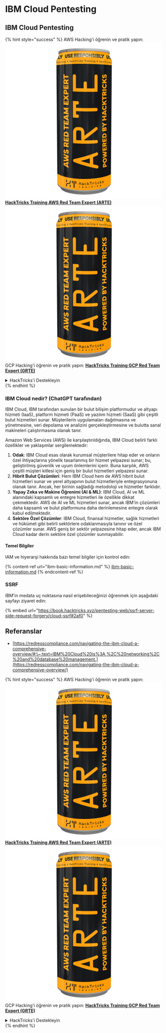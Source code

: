# IBM Cloud Pentesting

## IBM Cloud Pentesting

{% hint style="success" %}
AWS Hacking'i öğrenin ve pratik yapın:<img src="../../.gitbook/assets/image (1) (1) (1).png" alt="" data-size="line">[**HackTricks Training AWS Red Team Expert (ARTE)**](https://training.hacktricks.xyz/courses/arte)<img src="../../.gitbook/assets/image (1) (1) (1).png" alt="" data-size="line">\
GCP Hacking'i öğrenin ve pratik yapın: <img src="../../.gitbook/assets/image (2).png" alt="" data-size="line">[**HackTricks Training GCP Red Team Expert (GRTE)**<img src="../../.gitbook/assets/image (2).png" alt="" data-size="line">](https://training.hacktricks.xyz/courses/grte)

<details>

<summary>HackTricks'i Destekleyin</summary>

* [**abonelik planlarını**](https://github.com/sponsors/carlospolop) kontrol edin!
* **💬 [**Discord grubuna**](https://discord.gg/hRep4RUj7f) veya [**telegram grubuna**](https://t.me/peass) katılın ya da **Twitter'da** 🐦 [**@hacktricks\_live**](https://twitter.com/hacktricks_live)**'i takip edin.**
* **Hacking ipuçlarını paylaşmak için** [**HackTricks**](https://github.com/carlospolop/hacktricks) ve [**HackTricks Cloud**](https://github.com/carlospolop/hacktricks-cloud) github reposuna PR gönderin.

</details>
{% endhint %}

### IBM Cloud nedir? (ChatGPT tarafından)

IBM Cloud, IBM tarafından sunulan bir bulut bilişim platformudur ve altyapı hizmeti (IaaS), platform hizmeti (PaaS) ve yazılım hizmeti (SaaS) gibi çeşitli bulut hizmetleri sunar. Müşterilerin uygulamaları dağıtmasına ve yönetmesine, veri depolama ve analizini gerçekleştirmesine ve bulutta sanal makineleri çalıştırmasına olanak tanır.

Amazon Web Services (AWS) ile karşılaştırıldığında, IBM Cloud belirli farklı özellikler ve yaklaşımlar sergilemektedir:

1. **Odak**: IBM Cloud esas olarak kurumsal müşterilere hitap eder ve onların özel ihtiyaçlarına yönelik tasarlanmış bir hizmet yelpazesi sunar; bu, geliştirilmiş güvenlik ve uyum önlemlerini içerir. Buna karşılık, AWS çeşitli müşteri kitlesi için geniş bir bulut hizmetleri yelpazesi sunar.
2. **Hibrit Bulut Çözümleri**: Hem IBM Cloud hem de AWS hibrit bulut hizmetleri sunar ve yerel altyapının bulut hizmetleriyle entegrasyonuna olanak tanır. Ancak, her birinin sağladığı metodoloji ve hizmetler farklıdır.
3. **Yapay Zeka ve Makine Öğrenimi (AI & ML)**: IBM Cloud, AI ve ML alanındaki kapsamlı ve entegre hizmetleri ile özellikle dikkat çekmektedir. AWS de AI ve ML hizmetleri sunar, ancak IBM'in çözümleri daha kapsamlı ve bulut platformuna daha derinlemesine entegre olarak kabul edilmektedir.
4. **Sektöre Özel Çözümler**: IBM Cloud, finansal hizmetler, sağlık hizmetleri ve hükümet gibi belirli sektörlere odaklanmasıyla tanınır ve özel çözümler sunar. AWS geniş bir sektör yelpazesine hitap eder, ancak IBM Cloud kadar derin sektöre özel çözümler sunmayabilir.

#### Temel Bilgiler

IAM ve hiyerarşi hakkında bazı temel bilgiler için kontrol edin:

{% content-ref url="ibm-basic-information.md" %}
[ibm-basic-information.md](ibm-basic-information.md)
{% endcontent-ref %}

### SSRF

IBM'in medata uç noktasına nasıl erişebileceğinizi öğrenmek için aşağıdaki sayfayı ziyaret edin:

{% embed url="https://book.hacktricks.xyz/pentesting-web/ssrf-server-side-request-forgery/cloud-ssrf#2af0" %}

## Referanslar

* [https://redresscompliance.com/navigating-the-ibm-cloud-a-comprehensive-overview/#:\~:text=IBM%20Cloud%20is%3A,%2C%20networking%2C%20and%20database%20management.](https://redresscompliance.com/navigating-the-ibm-cloud-a-comprehensive-overview/)

{% hint style="success" %}
AWS Hacking'i öğrenin ve pratik yapın:<img src="../../.gitbook/assets/image (1) (1) (1).png" alt="" data-size="line">[**HackTricks Training AWS Red Team Expert (ARTE)**](https://training.hacktricks.xyz/courses/arte)<img src="../../.gitbook/assets/image (1) (1) (1).png" alt="" data-size="line">\
GCP Hacking'i öğrenin ve pratik yapın: <img src="../../.gitbook/assets/image (2).png" alt="" data-size="line">[**HackTricks Training GCP Red Team Expert (GRTE)**<img src="../../.gitbook/assets/image (2).png" alt="" data-size="line">](https://training.hacktricks.xyz/courses/grte)

<details>

<summary>HackTricks'i Destekleyin</summary>

* [**abonelik planlarını**](https://github.com/sponsors/carlospolop) kontrol edin!
* **💬 [**Discord grubuna**](https://discord.gg/hRep4RUj7f) veya [**telegram grubuna**](https://t.me/peass) katılın ya da **Twitter'da** 🐦 [**@hacktricks\_live**](https://twitter.com/hacktricks_live)**'i takip edin.**
* **Hacking ipuçlarını paylaşmak için** [**HackTricks**](https://github.com/carlospolop/hacktricks) ve [**HackTricks Cloud**](https://github.com/carlospolop/hacktricks-cloud) github reposuna PR gönderin.

</details>
{% endhint %}
